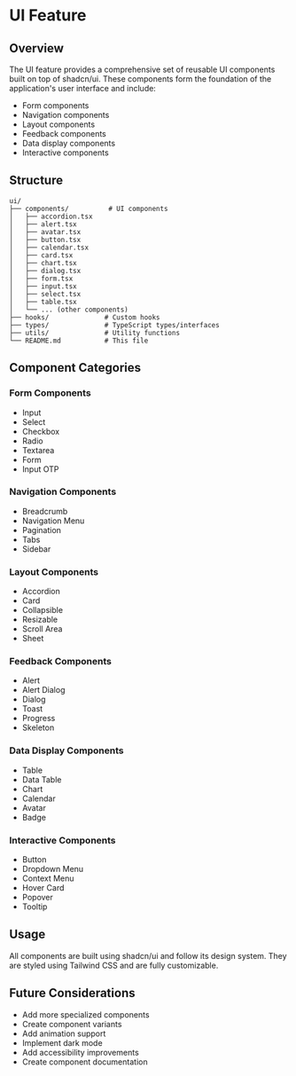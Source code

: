 # UI Feature

## Overview

The UI feature provides a comprehensive set of reusable UI components built on top of shadcn/ui. These components form the foundation of the application's user interface and include:

- Form components
- Navigation components
- Layout components
- Feedback components
- Data display components
- Interactive components

## Structure

```
ui/
├── components/          # UI components
│   ├── accordion.tsx
│   ├── alert.tsx
│   ├── avatar.tsx
│   ├── button.tsx
│   ├── calendar.tsx
│   ├── card.tsx
│   ├── chart.tsx
│   ├── dialog.tsx
│   ├── form.tsx
│   ├── input.tsx
│   ├── select.tsx
│   ├── table.tsx
│   └── ... (other components)
├── hooks/              # Custom hooks
├── types/              # TypeScript types/interfaces
├── utils/              # Utility functions
└── README.md           # This file
```

## Component Categories

### Form Components

- Input
- Select
- Checkbox
- Radio
- Textarea
- Form
- Input OTP

### Navigation Components

- Breadcrumb
- Navigation Menu
- Pagination
- Tabs
- Sidebar

### Layout Components

- Accordion
- Card
- Collapsible
- Resizable
- Scroll Area
- Sheet

### Feedback Components

- Alert
- Alert Dialog
- Dialog
- Toast
- Progress
- Skeleton

### Data Display Components

- Table
- Data Table
- Chart
- Calendar
- Avatar
- Badge

### Interactive Components

- Button
- Dropdown Menu
- Context Menu
- Hover Card
- Popover
- Tooltip

## Usage

All components are built using shadcn/ui and follow its design system. They are styled using Tailwind CSS and are fully customizable.

## Future Considerations

- Add more specialized components
- Create component variants
- Add animation support
- Implement dark mode
- Add accessibility improvements
- Create component documentation
